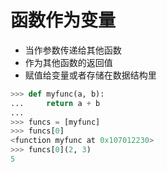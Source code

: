 # 函数作为变量

* 当作参数传递给其他函数
* 作为其他函数的返回值
* 赋值给变量或者存储在数据结构里

```python
>>> def myfunc(a, b):
...     return a + b
...
>>> funcs = [myfunc]
>>> funcs[0]
<function myfunc at 0x107012230>
>>> funcs[0](2, 3)
5
```



